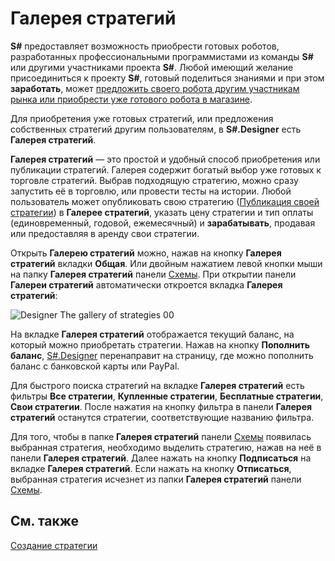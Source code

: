 # Галерея стратегий

**S\#** предоставляет возможность приобрести готовых роботов, разработанных профессиональными программистами из команды **S\#** или другими участниками проекта **S\#**. Любой имеющий желание присоединиться к проекту **S\#**, готовый поделиться знаниями и при этом **заработать**, может [предложить своего робота другим участникам рынка или приобрести уже готового робота в магазине](https://stocksharp.ru/robot/). 

Для приобретения уже готовых стратегий, или предложения собственных стратегий другим пользователям, в **S\#.Designer** есть **Галерея стратегий**.

**Галерея стратегий** — это простой и удобный способ приобретения или публикации стратегий. Галерея содержит богатый выбор уже готовых к торговле стратегий. Выбрав подходящую стратегию, можно сразу запустить её в торговлю, или провести тесты на истории. Любой пользователь может опубликовать свою стратегию ([Публикация своей стратегии](Designer_Gallery_publish.md)) в **Галерее стратегий**, указать цену стратегии и тип оплаты (единовременный, годовой, ежемесячный) и **зарабатывать**, продавая или предоставляя в аренду свои стратегии.

Открыть **Галерею стратегий** можно, нажав на кнопку **Галерея стратегий** вкладки **Общая**. Или двойным нажатием левой кнопки мыши на папку **Галерея стратегий** панели [Схемы](Designer_Panel_Schemas.md). При открытии панели **Галереи стратегий** автоматически откроется вкладка **Галерея стратегий**:

![Designer The gallery of strategies 00](~/images/Designer_gallery_of_strategies_00.png)

На вкладке **Галерея стратегий** отображается текущий баланс, на который можно приобретать стратегии. Нажав на кнопку **Пополнить баланс**, [S\#.Designer](Designer.md) перенаправит на страницу, где можно пополнить баланс с банковской карты или PayPal.

Для быстрого поиска стратегий на вкладке **Галерея стратегий** есть фильтры **Все стратегии**, **Купленные стратегии**, **Бесплатные стратегии**, **Свои стратегии**. После нажатия на кнопку фильтра в панели **Галерея стратегий** останутся стратегии, соответствующие названию фильтра.

Для того, чтобы в папке **Галерея стратегий** панели [Схемы](Designer_Panel_Schemas.md) появилась выбранная стратегия, необходимо выделить стратегию, нажав на неё в панели **Галерея стратегий**. Далее нажать на кнопку **Подписаться** на вкладке **Галерея стратегий**. Если нажать на кнопку **Отписаться**, выбранная стратегия исчезнет из папки **Галерея стратегий** панели [Схемы](Designer_Panel_Schemas.md).

## См. также

[Создание стратегии](Designer_Creation_strategy.md)
